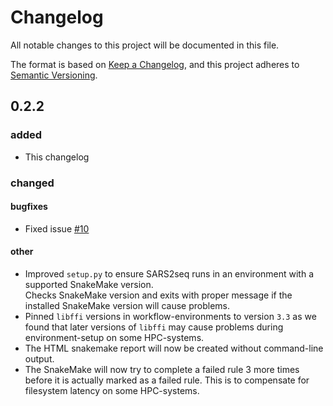 # Changelog

All notable changes to this project will be documented in this file.

The format is based on [Keep a Changelog](https://keepachangelog.com/en/1.0.0/),
and this project adheres to [Semantic Versioning](https://semver.org/spec/v2.0.0.html).


## 0.2.2
### added
- This changelog
### changed
#### **bugfixes**
- Fixed issue [#10](https://github.com/RIVM-bioinformatics/SARS2seq/issues/10)  
#### **other**
- Improved `setup.py` to ensure SARS2seq runs in an environment with a supported SnakeMake version.  
    Checks SnakeMake version and exits with proper message if the installed SnakeMake version will cause problems.
- Pinned `libffi` versions in workflow-environments to version `3.3` as we found that later versions of `libffi` may cause problems during environment-setup on some HPC-systems.
- The HTML snakemake report will now be created without command-line output.
- The SnakeMake will now try to complete a failed rule 3 more times before it is actually marked as a failed rule. This is to compensate for filesystem latency on some HPC-systems.
